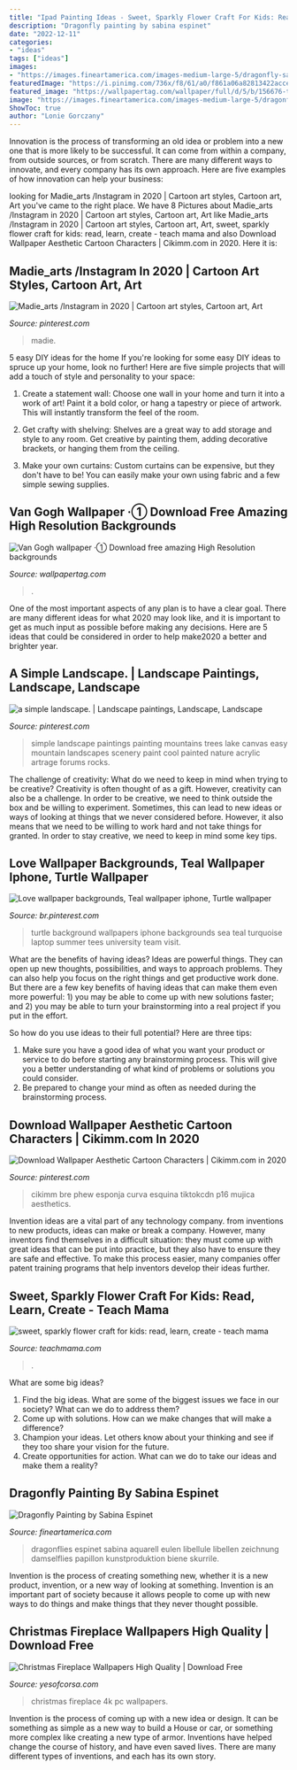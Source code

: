 ```yaml
---
title: "Ipad Painting Ideas - Sweet, Sparkly Flower Craft For Kids: Read, Learn, Create"
description: "Dragonfly painting by sabina espinet"
date: "2022-12-11"
categories:
- "ideas"
tags: ["ideas"]
images:
- "https://images.fineartamerica.com/images-medium-large-5/dragonfly-sabina-espinet.jpg"
featuredImage: "https://i.pinimg.com/736x/f8/61/a0/f861a06a82813422acce86efbfb13c83.jpg"
featured_image: "https://wallpapertag.com/wallpaper/full/d/5/b/156676-top-van-gogh-wallpaper-1242x2208.jpg"
image: "https://images.fineartamerica.com/images-medium-large-5/dragonfly-sabina-espinet.jpg"
ShowToc: true
author: "Lonie Gorczany"
---
```



Innovation is the process of transforming an old idea or problem into a new one that is more likely to be successful. It can come from within a company, from outside sources, or from scratch. There are many different ways to innovate, and every company has its own approach. Here are five examples of how innovation can help your business: 

	

		
looking for Madie_arts /Instagram in 2020 | Cartoon art styles, Cartoon art, Art you've came to the right place. We have 8 Pictures about Madie_arts /Instagram in 2020 | Cartoon art styles, Cartoon art, Art like Madie_arts /Instagram in 2020 | Cartoon art styles, Cartoon art, Art, sweet, sparkly flower craft for kids: read, learn, create - teach mama and also Download Wallpaper Aesthetic Cartoon Characters | Cikimm.com in 2020. Here it is:
		
    
## Madie_arts /Instagram In 2020 | Cartoon Art Styles, Cartoon Art, Art

<img loading=lazy src="https://i.pinimg.com/736x/62/df/bd/62dfbdda29e515819deab51ffa9345c0.jpg" onerror="this.onerror=null;this.src='https://tse3.mm.bing.net/th?id=OIP.DnYWPsZHArdDqkDdyv-H0AHaFO&amp;pid=15.1';" alt="Madie_arts /Instagram in 2020 | Cartoon art styles, Cartoon art, Art">

_Source: pinterest.com_

>madie. 

	

5 easy DIY ideas for the home
If you're looking for some easy DIY ideas to spruce up your home, look no further! Here are five simple projects that will add a touch of style and personality to your space:
1. Create a statement wall: Choose one wall in your home and turn it into a work of art! Paint it a bold color, or hang a tapestry or piece of artwork. This will instantly transform the feel of the room.

2. Get crafty with shelving: Shelves are a great way to add storage and style to any room. Get creative by painting them, adding decorative brackets, or hanging them from the ceiling.

3. Make your own curtains: Custom curtains can be expensive, but they don't have to be! You can easily make your own using fabric and a few simple sewing supplies.


    
## Van Gogh Wallpaper ·① Download Free Amazing High Resolution Backgrounds

<img loading=lazy src="https://wallpapertag.com/wallpaper/full/d/5/b/156676-top-van-gogh-wallpaper-1242x2208.jpg" onerror="this.onerror=null;this.src='https://tse2.mm.bing.net/th?id=OIP.5SswEm2ycD8liIXKP7FuGAHaNK&amp;pid=15.1';" alt="Van Gogh wallpaper ·① Download free amazing High Resolution backgrounds">

_Source: wallpapertag.com_

>. 

	

One of the most important aspects of any plan is to have a clear goal. There are many different ideas for what 2020 may look like, and it is important to get as much input as possible before making any decisions. Here are 5 ideas that could be considered in order to help make2020 a better and brighter year.

    
## A Simple Landscape. | Landscape Paintings, Landscape, Landscape

<img loading=lazy src="https://i.pinimg.com/736x/07/41/53/074153520593b3cf298aae45b80cbbd2--simple-paintings-canvas-paintings.jpg" onerror="this.onerror=null;this.src='https://tse3.mm.bing.net/th?id=OIP.4CmaZ08rkMyYTJEBMyl4eQHaFj&amp;pid=15.1';" alt="a simple landscape. | Landscape paintings, Landscape, Landscape">

_Source: pinterest.com_

>simple landscape paintings painting mountains trees lake canvas easy mountain landscapes scenery paint cool painted nature acrylic artrage forums rocks. 

	

The challenge of creativity: What do we need to keep in mind when trying to be creative?
Creativity is often thought of as a gift. However, creativity can also be a challenge. In order to be creative, we need to think outside the box and be willing to experiment. Sometimes, this can lead to new ideas or ways of looking at things that we never considered before. However, it also means that we need to be willing to work hard and not take things for granted. In order to stay creative, we need to keep in mind some key tips.

    
## Love Wallpaper Backgrounds, Teal Wallpaper Iphone, Turtle Wallpaper

<img loading=lazy src="https://i.pinimg.com/736x/f8/61/a0/f861a06a82813422acce86efbfb13c83.jpg" onerror="this.onerror=null;this.src='https://tse3.mm.bing.net/th?id=OIP.qOXrkG4hhlfSrdZfulm7xgHaNK&amp;pid=15.1';" alt="Love wallpaper backgrounds, Teal wallpaper iphone, Turtle wallpaper">

_Source: br.pinterest.com_

>turtle background wallpapers iphone backgrounds sea teal turquoise laptop summer tees university team visit. 

	

What are the benefits of having ideas?
Ideas are powerful things. They can open up new thoughts, possibilities, and ways to approach problems. They can also help you focus on the right things and get productive work done.
But there are a few key benefits of having ideas that can make them even more powerful: 1) you may be able to come up with new solutions faster; and 2) you may be able to turn your brainstorming into a real project if you put in the effort.

So how do you use ideas to their full potential? Here are three tips: 
1) Make sure you have a good idea of what you want your product or service to do before starting any brainstorming process. This will give you a better understanding of what kind of problems or solutions you could consider. 
2) Be prepared to change your mind as often as needed during the brainstorming process.

    
## Download Wallpaper Aesthetic Cartoon Characters | Cikimm.com In 2020

<img loading=lazy src="https://i.pinimg.com/736x/d7/f7/9f/d7f79f76594b57e7e1aaa6018c482286.jpg" onerror="this.onerror=null;this.src='https://tse2.mm.bing.net/th?id=OIP.MF0bSCH778LzJqlAuaW4OgHaHT&amp;pid=15.1';" alt="Download Wallpaper Aesthetic Cartoon Characters | Cikimm.com in 2020">

_Source: pinterest.com_

>cikimm bre phew esponja curva esquina tiktokcdn p16 mujica aesthetics. 

	

Invention ideas are a vital part of any technology company. from inventions to new products, ideas can make or break a company. However, many inventors find themselves in a difficult situation: they must come up with great ideas that can be put into practice, but they also have to ensure they are safe and effective. To make this process easier, many companies offer patent training programs that help inventors develop their ideas further.

    
## Sweet, Sparkly Flower Craft For Kids: Read, Learn, Create - Teach Mama

<img loading=lazy src="https://teachmama.com/wp-content/uploads/2014/03/sparkly-flower-craft.jpg.jpg" onerror="this.onerror=null;this.src='https://tse3.mm.bing.net/th?id=OIP.pygvlSdRwp7oiyf5VLm23AHaLH&amp;pid=15.1';" alt="sweet, sparkly flower craft for kids: read, learn, create - teach mama">

_Source: teachmama.com_

>. 

	

What are some big ideas?
1. Find the big ideas. What are some of the biggest issues we face in our society? What can we do to address them?
2. Come up with solutions. How can we make changes that will make a difference?
3. Champion your ideas. Let others know about your thinking and see if they too share your vision for the future.
4. Create opportunities for action. What can we do to take our ideas and make them a reality?

    
## Dragonfly Painting By Sabina Espinet

<img loading=lazy src="https://images.fineartamerica.com/images-medium-large-5/dragonfly-sabina-espinet.jpg" onerror="this.onerror=null;this.src='https://tse1.mm.bing.net/th?id=OIP.G3Oc-pcvdYyfbq7zZAq7BAHaKO&amp;pid=15.1';" alt="Dragonfly Painting by Sabina Espinet">

_Source: fineartamerica.com_

>dragonflies espinet sabina aquarell eulen libellule libellen zeichnung damselflies papillon kunstproduktion biene skurrile. 

	

Invention is the process of creating something new, whether it is a new product, invention, or a new way of looking at something. Invention is an important part of society because it allows people to come up with new ways to do things and make things that they never thought possible.

    
## Christmas Fireplace Wallpapers High Quality | Download Free

<img loading=lazy src="http://yesofcorsa.com/wp-content/uploads/2016/12/Christmas-Fireplace-4k-for-PC.jpg" onerror="this.onerror=null;this.src='https://tse1.mm.bing.net/th?id=OIP.up_AxLTXV7cs5OvwHmmzigHaEo&amp;pid=15.1';" alt="Christmas Fireplace Wallpapers High Quality | Download Free">

_Source: yesofcorsa.com_

>christmas fireplace 4k pc wallpapers. 

	

Invention is the process of coming up with a new idea or design. It can be something as simple as a new way to build a House or car, or something more complex like creating a new type of armor. Inventions have helped change the course of history, and have even saved lives. There are many different types of inventions, and each has its own story.

